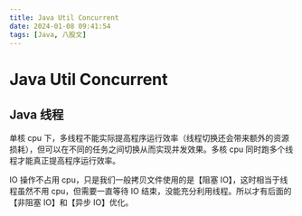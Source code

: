 ```yaml
---
title: Java Util Concurrent
date: 2024-01-08 09:41:54
tags: [Java, 八股文]
---
```


# Java Util Concurrent

## Java 线程

单核 cpu 下，多线程不能实际提高程序运行效率（线程切换还会带来额外的资源损耗），但可以在不同的任务之间切换从而实现并发效果。多核 cpu 同时跑多个线程才能真正提高程序运行效率。

IO 操作不占用 cpu，只是我们一般拷贝文件使用的是【阻塞 IO】，这时相当于线程虽然不用 cpu，但需要一直等待 IO 结束，没能充分利用线程。所以才有后面的【非阻塞 IO】和【异步 IO】优化。
